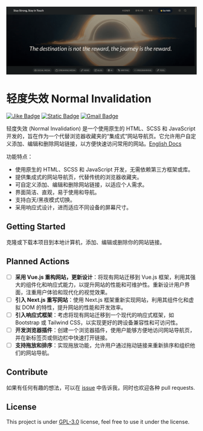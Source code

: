 [![banner](./.github/asset/banner.png)](www.egcoo.github.io)

# 轻度失效 Normal Invalidation

[![Jike Badge](https://img.shields.io/badge/_Jike_-Egcoo__-%23ffe411?style=flat&logo=jike)](https://jike.city/focus) [![Static Badge](https://img.shields.io/badge/Pub--Account-%E8%BD%BB%E5%BA%A6%E5%A4%B1%E6%95%88-%230c9d46?style=flat&logo=wechat&logoColor=%23fff)](#) [![Gmail Badge](https://img.shields.io/badge/Gmail-fsjmissyou@gmail.com-blue?style=flat&labelColor=555&logo=gmail&link=mailto:fsjmissyou@gmail.com&logoColor=fff)](mailto:fsjmissyou@gmail.com)

轻度失效 (Normal Invalidation) 是一个使用原生的 HTML、SCSS 和 JavaScript 开发的，旨在作为一个代替浏览器收藏夹的“集成式”网站导航页。它允许用户自定义添加、编辑和删除网站链接，以方便快速访问常用的网站。[English Docs](./README_EN.md)

功能特点：

- 使用原生的 HTML、SCSS 和 JavaScript 开发，无需依赖第三方框架或库。
- 提供集成式的网站导航页，代替传统的浏览器收藏夹。
- 可自定义添加、编辑和删除网站链接，以适应个人需求。
- 界面简洁、直观，易于使用和导航。
- 支持白天/黑夜模式切换。
- 采用响应式设计，进而适应不同设备的屏幕尺寸。

## Getting Started

克隆或下载本项目到本地计算机，添加、编辑或删除你的网站链接。

## Planned Actions

- [ ] **采用 Vue.js 重构网站，更新设计**：将现有网站迁移到 Vue.js 框架，利用其强大的组件化和响应式能力，以提升网站的性能和可维护性。重新设计用户界面，注重用户体验和现代化的视觉效果。
- [ ] **引入 Next.js 重写网站**：使用 Next.js 框架重新实现网站，利用其组件化和虚拟 DOM 的特性，提升网站的性能和开发效率。
- [ ] **引入响应式框架**：考虑将现有网站迁移到一个现代的响应式框架，如 Bootstrap 或 Tailwind CSS，以实现更好的跨设备兼容性和可访问性。
- [ ] **开发浏览器插件**：创建一个浏览器插件，使用户能够方便地访问网站导航页，并在新标签页或侧边栏中快速打开链接。
- [ ] **支持拖放和排序**：实现拖放功能，允许用户通过拖动链接来重新排序和组织他们的网站导航。

## Contribute

如果有任何有趣的想法，可以在 [issue](https://github.com/Egcoo/egcoo.github.io/issues) 中告诉我，同时也欢迎各种 pull requests.

## License

This project is under [GPL-3.0](./LICENSE) license, feel free to use it under the license.
